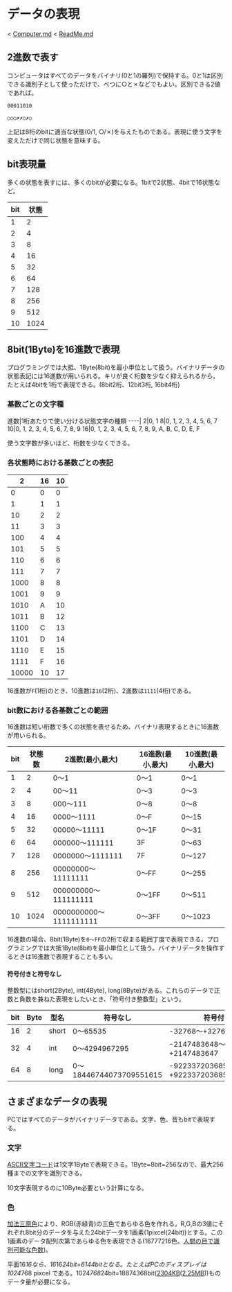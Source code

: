 # データの表現

< [Computer.md](https://github.com/pylangstudy/201706/blob/master/28/01/Computer.md) < [ReadMe.md](https://github.com/pylangstudy/201706/blob/master/28/01/ReadMe.md)

## 2進数で表す

コンピュータはすべてのデータをバイナリ(0と1の羅列)で保持する。0と1は区別できる識別子として使っただけで、べつに○と✗などでもよい。区別できる2値であれば。

```
00011010
```
```
○○○✗✗○✗○
```

上記は8桁のbitに適当な状態(0/1, ○/✗)を与えたものである。表現に使う文字を変えただけで同じ状態を意味する。

## bit表現量

多くの状態を表すには、多くのbitが必要になる。1bitで2状態、4bitで16状態など。

bit|状態
---|----
1|2
2|4
3|8
4|16
5|32
6|64
7|128
8|256
9|512
10|1024

## 8bit(1Byte)を16進数で表現

プログラミングでは大抵、1Byte(8bit)を最小単位として扱う。バイナリデータの状態表記には16進数が用いられる。キリが良く桁数を少なく抑えられるから。たとえば4bitを1桁で表現できる。(8bit2桁、12bit3桁, 16bit4桁)

### 基数ごとの文字種

進数|1桁あたりで使い分ける状態文字の種類
----|
2|0, 1
8|0, 1, 2, 3, 4, 5, 6, 7
10|0, 1, 2, 3, 4, 5, 6, 7, 8, 9
16|0, 1, 2, 3, 4, 5, 6, 7, 8, 9, A, B, C, D, E, F

使う文字数が多いほど、桁数を少なくできる。

### 各状態時における基数ごとの表記

2|16|10
-|--|--
0|0|0
1|1|1
10|2|2
11|3|3
100|4|4
101|5|5
110|6|6
111|7|7
1000|8|8
1001|9|9
1010|A|10
1011|B|12
1100|C|13
1101|D|14
1110|E|15
1111|F|16
10000|10|17

16進数が`F`(1桁)のとき、10進数は`16`(2桁)、2進数は`1111`(4桁)である。

### bit数における各基数ごとの範囲

16進数は短い桁数で多くの状態を表せるため、バイナリ表現するときに16進数が用いられる。

bit|状態数|2進数(最小,最大)|16進数(最小,最大)|10進数(最小,最大)
---|------|----------------|---------------|-----------------
1|2|0〜1|0〜1|0〜1
2|4|00〜11|0〜3|0〜3
3|8|000〜111|0〜8|0〜8
4|16|0000〜1111|0〜F|0〜15
5|32|00000〜11111|0〜1F|0〜31
6|64|000000〜111111|3F|0〜63
7|128|0000000〜1111111|7F|0〜127
8|256|00000000〜11111111|0〜FF|0〜255
9|512|000000000〜111111111|0〜1FF|0〜511
10|1024|0000000000〜1111111111|0〜3FF|0〜1023

16進数の場合、8bit(1Byte)を`0〜FF`の2桁で収まる範囲丁度で表現できる。プログラミングでは大抵1Byte(8bit)を最小単位として扱う。バイナリデータを操作するときは16進数で表現することも多い。

#### 符号付きと符号なし

整数型にはshort(2Byte), int(4Byte), long(8Byte)がある。これらのデータで正数と負数を兼ねた表現をしたいとき、「符号付き整数型」という。

bit|Byte|型名|符号なし|符号付き
---|----|----|-------|-------
16|2|short|0〜65535|-32768〜+32767
32|4|int|0〜4294967295|-2147483648〜+2147483647
64|8|long|0〜18446744073709551615|-9223372036854775808〜+9223372036854775807

## さまざまなデータの表現

PCではすべてのデータがバイナリデータである。文字、色、音もbitで表現する。

### 文字

[ASCII文字コード](https://ja.wikipedia.org/wiki/ASCII)は1文字1Byteで表現できる。1Byte=8bit=256なので、最大256種までの文字を識別できる。

10文字表現するのに10Byte必要という計算になる。

### 色

[加法三原色](https://ja.wikipedia.org/wiki/%E5%8E%9F%E8%89%B2)により、RGB(赤緑青)の三色であらゆる色を作れる。R,G,Bの3値にそれぞれ8bit分のデータを与えた24bitデータを1画素(1pixcel(24bit))とする。この1画素のデータ配列次第であらゆる色を表現できる(16777216色。[人間の目で識別可能な色数](https://ja.wikipedia.org/wiki/%E8%89%B2%E6%B7%B1%E5%BA%A6#.E3.83.88.E3.82.A5.E3.83.AB.E3.83.BC.E3.82.AB.E3.83.A9.E3.83.BC.EF.BC.8824.E3.83.93.E3.83.83.E3.83.88.EF.BC.89))。

平面16*16なら、16*16*24bit=6144bitとなる。たとえばPCのディスプレイは 1024*768 pixcel である。1024*768*24bit=18874368bit([2304KB](https://www.google.co.jp/search?client=firefox-b&q=%281024*768*24%29%2F8%2F1024&oq=%281024*768*24%29%2F8%2F1024&gs_l=serp.3...10981.12410.0.12636.0.0.0.0.0.0.0.0..0.0....0...1.1.64.serp..0.0.0.91wcLjqH2cE)([2.25MB](https://www.google.co.jp/search?client=firefox-b&q=%281024*768*24%29%2F8%2F1024%2F1024&oq=%281024*768*24%29%2F8%2F1024%2F1024&gs_l=serp.3...154911.154911.0.155296.0.0.0.0.0.0.0.0..0.0....0...1.1.64.serp..0.0.0.LslELg5y--4)))ものデータ量が必要になる。

